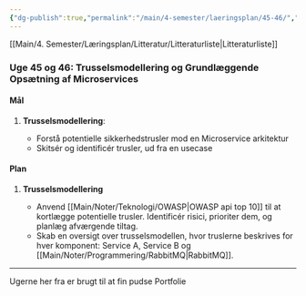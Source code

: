 ```yaml
---
{"dg-publish":true,"permalink":"/main/4-semester/laeringsplan/45-46/","created":"2024-10-31T11:25:48.310+01:00"}
---
```


[[Main/4. Semester/Læringsplan/Litteratur/Litteraturliste\|Litteraturliste]]
### Uge 45 og 46: Trusselsmodellering og Grundlæggende Opsætning af Microservices

#### Mål

1. **Trusselsmodellering**:
    
    - Forstå potentielle sikkerhedstrusler mod en Microservice arkitektur
    - Skitsér og identificér trusler, ud fra en usecase

#### Plan

1. **Trusselsmodellering**
    
    - Anvend [[Main/Noter/Teknologi/OWASP\|OWASP api top 10]]  til at kortlægge potentielle trusler. Identificér risici, prioriter dem, og planlæg afværgende tiltag.
    - Skab en oversigt over trusselsmodellen, hvor truslerne beskrives for hver komponent: Service A, Service B og [[Main/Noter/Programmering/RabbitMQ\|RabbitMQ]].


--- 
Ugerne her fra er brugt til at fin pudse Portfolie